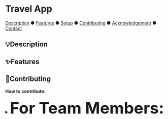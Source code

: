 # Travel App 
[Description](#description) ● [Features](#features) ● [Setup](#setup) ● [Contributing](#contributing) ● [Acknowledgement](#acknowledgement) ● [Contact](#contact)

## 💡Description
<!--to add pa soon mwehhe-->

## ✨️Features
<!-- to be finalized -->

## 🤝Contributing
**How to contribute:**
<details>
  <summary><strong style="font-size: 50px;">For Team Members:</strong></summary>
<br>
  
  1. Clone the repository:
  ```bash
  git clone https://github.com/your-username/travel-app.git
  cd travel-app
  ```
  2. Create a new branch for every new feature:
     - everything needed for a specific feature will be worked on the created branch para mas dali ang pag-fix sa bugs and adding something more for that specific feature
     - you may create a sub branch for your own assigned task (e.g. API, Frontend, etc.):
       - repeat steps 3 and 4
       - create a pull request from the sub branch to the feature branch
       - don't forget to add clear descriptions of the changes when creating a pull request
  ```bash
  git checkout -b feature-name
  ```
  3. ❗️Commit all your changes:
     - make sure to commit and add a comment of the changes para dali ang pag track sa nabuhat
  ```bash
  git add .
  git commit -m "Add comment on changes being made"
  ```
  4. Push your changes to the specific branch:
  ```bash
  git push origin feature-name
  ```
  5. Create a Pull Request (PR):
     - After pushing, go to GitHub and create a pull request from your feature branch to the main branch.
     - Ensure your PR title and description are clear about the changes.
    
  [back to top](#travel-app)
  
</details>
